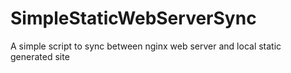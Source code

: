 # SimpleStaticWebServerSync
A simple script to sync between nginx web server and local static generated site
